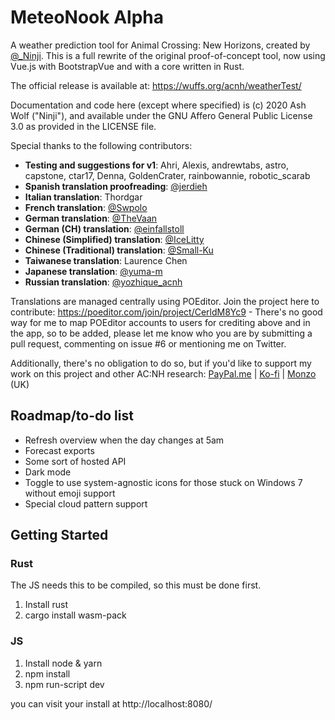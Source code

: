 # MeteoNook Alpha

A weather prediction tool for Animal Crossing: New Horizons, created by [@_Ninji](https://twitter.com/_Ninji). This is a full rewrite of the original proof-of-concept tool, now using Vue.js with BootstrapVue and with a core written in Rust.

The official release is available at: https://wuffs.org/acnh/weatherTest/

Documentation and code here (except where specified) is (c) 2020 Ash Wolf ("Ninji"), and available under the GNU Affero General Public License 3.0 as provided in the LICENSE file.

Special thanks to the following contributors:

- **Testing and suggestions for v1**: Ahri, Alexis, andrewtabs, astro, capstone, ctar17, Denna, GoldenCrater, rainbowannie, robotic_scarab
- **Spanish translation proofreading**: [@jerdieh](https://twitter.com/jerdieh)
- **Italian translation**: Thordgar
- **French translation**: [@Swpolo](https://github.com/Swpolo)
- **German translation**: [@TheVaan](https://github.com/TheVaan)
- **German (CH) translation**: [@einfallstoll](https://github.com/einfallstoll)
- **Chinese (Simplified) translation**: [@IceLitty](https://github.com/IceLitty)
- **Chinese (Traditional) translation**: [@Small-Ku](https://github.com/Small-Ku)
- **Taiwanese translation**: Laurence Chen
- **Japanese translation**: [@yuma-m](https://github.com/yuma-m)
- **Russian translation**: [@yozhique_acnh](https://twitter.com/yozhique_acnh)

Translations are managed centrally using POEditor. Join the project here to contribute: https://poeditor.com/join/project/CerldM8Yc9 - There's no good way for me to map POEditor accounts to users for crediting above and in the app, so to be added, please let me know who you are by submitting a pull request, commenting on issue #6 or mentioning me on Twitter.

Additionally, there's no obligation to do so, but if you'd like to support my work on this project and other AC:NH research: [PayPal.me](https://paypal.me/trashcurl) | [Ko-fi](https://ko-fi.com/ninji_) | [Monzo](https://monzo.me/ninji) (UK)

## Roadmap/to-do list

- Refresh overview when the day changes at 5am
- Forecast exports
- Some sort of hosted API
- Dark mode
- Toggle to use system-agnostic icons for those stuck on Windows 7 without emoji support
- Special cloud pattern support

## Getting Started

### Rust

The JS needs this to be compiled, so this must be done first.

1. Install rust
2. cargo install wasm-pack

### JS

1. Install node & yarn
2. npm install
3. npm run-script dev

you can visit your install at http://localhost:8080/